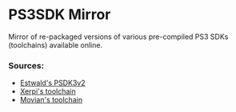 # PS3SDK Mirror

Mirror of re-packaged versions of various pre-compiled PS3 SDKs (toolchains) available online.

### Sources:

- [Estwald's PSDK3v2](https://github.com/rhynec/PSDK3v2-Linux)
- [Xerpi's toolchain](http://www.mediafire.com/?yazdz4sz7sbqe2m)
- [Movian's toolchain](https://movian.tv/static/ps3dev.tar.gz)
